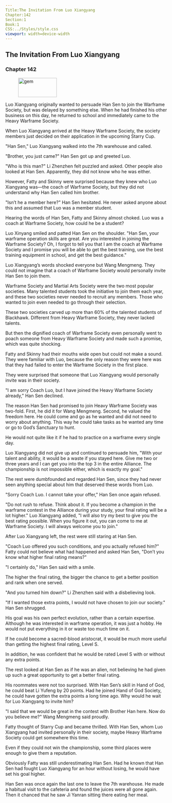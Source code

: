 ```yaml
---
Title:The Invitation From Luo Xiangyang 
Chapter:142 
Section:1 
Book:1 
CSS:../Styles/style.css 
viewport: width=device-width
---
```

  
## The Invitation From Luo Xiangyang
### Chapter 142
  
<figure>
	<img src="../Images/gem.gif" alt="gem" id="gem" width="120" height="60" />
</figure>
  

  
Luo Xiangyang originally wanted to persuade Han Sen to join the Warframe Society, but was delayed by something else. When he had finished his other business on this day, he returned to school and immediately came to the Heavy Warframe Society.

When Luo Xiangyang arrived at the Heavy Warframe Society, the society members just decided on their application in the upcoming Starry Cup.

"Han Sen," Luo Xiangyang walked into the 7th warehouse and called.

"Brother, you just came?" Han Sen got up and greeted Luo.

"Who is this man?" Li Zhenzhen felt puzzled and asked. Other people also looked at Han Sen. Apparently, they did not know who he was either.

However, Fatty and Skinny were surprised because they knew who Luo Xiangyang was—the coach of Warframe Society, but they did not understand why Han Sen called him brother.

"Isn’t he a member here?" Han Sen hesitated. He never asked anyone about this and assumed that Luo was a member student.

Hearing the words of Han Sen, Fatty and Skinny almost choked. Luo was a coach at Warframe Society, how could he be a student?

Luo Xinyang smiled and patted Han Sen on the shoulder. "Han Sen, your warframe operation skills are great. Are you interested in joining the Warframe Society? Oh, I forgot to tell you that I am the coach at Warframe Society and I promise you will be able to get the best training, use the best training equipment in school, and get the best guidance."

Luo Xiangyang’s words shocked everyone but Wang Mengmeng. They could not imagine that a coach of Warframe Society would personally invite Han Sen to join them.

Warframe Society and Martial Arts Society were the two most popular societies. Many talented students took the initiative to join them each year, and these two societies never needed to recruit any members. Those who wanted to join even needed to go through their selection.

These two societies carved up more than 60% of the talented students of Blackhawk. Different from Heavy Warframe Society, they never lacked talents.

But then the dignified coach of Warframe Society even personally went to poach someone from Heavy Warframe Society and made such a promise, which was quite shocking.

Fatty and Skinny had their mouths wide open but could not make a sound. They were familiar with Luo, because the only reason they were here was that they had failed to enter the Warframe Society in the first place.

They were surprised that someone that Luo Xiangyang would personally invite was in their society.

"I am sorry Coach Luo, but I have joined the Heavy Warframe Society already," Han Sen declined.

The reason Han Sen had promised to join Heavy Warframe Society was two-fold. First, he did it for Wang Mengmeng. Second, he valued the freedom here. He could come and go as he wanted and did not need to worry about anything. This way he could take tasks as he wanted any time or go to God’s Sanctuary to hunt.

He would not quite like it if he had to practice on a warframe every single day.

Luo Xiangyang did not give up and continued to persuade him, "With your talent and ability, it would be a waste if you stayed here. Give me two or three years and I can get you into the top 3 in the entire Alliance. The championship is not impossible either, which is exactly my goal."

The rest were dumbfounded and regarded Han Sen, since they had never seen anything special about him that deserved these words from Luo.

"Sorry Coach Luo. I cannot take your offer," Han Sen once again refused.

"Do not rush to refuse. Think about it. If you become a champion in the warframe contest in the Alliance during your study, your final rating will be a lot higher." Luo Xiangyang added, "I will also try my best to give you the best rating possible. When you figure it out, you can come to me at Warframe Society. I will always welcome you to join."

After Luo Xiangyang left, the rest were still staring at Han Sen.

"Coach Luo offered you such conditions, and you actually refused him?" Fatty could not believe what had happened and asked Han Sen, "Don’t you know what higher final rating means?"

"I certainly do," Han Sen said with a smile.

The higher the final rating, the bigger the chance to get a better position and rank when one served.

"And you turned him down?" Li Zhenzhen said with a disbelieving look.

"If I wanted those extra points, I would not have chosen to join our society." Han Sen shrugged.

His goal was his own perfect evolution, rather than a certain expertise. Although he was interested in warframe operation, it was just a hobby. He would not put everything in it or waste too much time on it.

If he could become a sacred-blood aristocrat, it would be much more useful than getting the highest final rating, Level S.

In addition, he was confident that he would be rated Level S with or without any extra points.

The rest looked at Han Sen as if he was an alien, not believing he had given up such a great opportunity to get a better final rating.

His roommates were not too surprised. With Han Sen’s skill in Hand of God, he could beat Li Yufeng by 20 points. Had he joined Hand of God Society, he could have gotten the extra points a long time ago. Why would he wait for Luo Xiangyang to invite him?

"I said that we would be great in the contest with Brother Han here. Now do you believe me?" Wang Mengmeng said proudly.

Fatty thought of Starry Cup and became thrilled. With Han Sen, whom Luo Xiangyang had invited personally in their society, maybe Heavy Warframe Society could get somewhere this time.

Even if they could not win the championship, some third places were enough to give them a reputation.

Obviously Fatty was still underestimating Han Sen. Had he known that Han Sen had fought Luo Xiangyang for an hour without losing, he would have set his goal higher.

Han Sen was once again the last one to leave the 7th warehouse. He made a habitual visit to the cafeteria and found the juices were all gone again. Then it chanced that he saw Ji Yanran sitting there eating her meal.